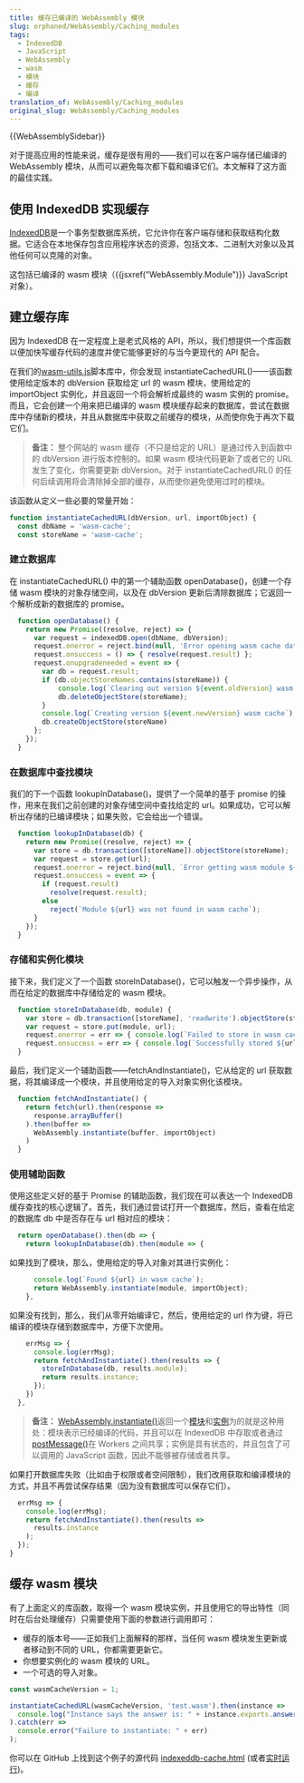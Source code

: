 ```yaml
---
title: 缓存已编译的 WebAssembly 模块
slug: orphaned/WebAssembly/Caching_modules
tags:
  - IndexedDB
  - JavaScript
  - WebAssembly
  - wasm
  - 模块
  - 缓存
  - 编译
translation_of: WebAssembly/Caching_modules
original_slug: WebAssembly/Caching_modules
---
```


{{WebAssemblySidebar}}

对于提高应用的性能来说，缓存是很有用的——我们可以在客户端存储已编译的 WebAssembly 模块，从而可以避免每次都下载和编译它们。本文解释了这方面的最佳实践。

## 使用 IndexedDB 实现缓存

[IndexedDB](/zh-CN/docs/Web/API/IndexedDB_API)是一个事务型数据库系统，它允许你在客户端存储和获取结构化数据。它适合在本地保存包含应用程序状态的资源，包括文本、二进制大对象以及其他任何可以克隆的对象。

这包括已编译的 wasm 模块（{{jsxref("WebAssembly.Module")}} JavaScript 对象）。

## 建立缓存库

因为 IndexedDB 在一定程度上是老式风格的 API，所以，我们想提供一个库函数以便加快写缓存代码的速度并使它能够更好的与当今更现代的 API 配合。

在我们的[wasm-utils.js](https://github.com/mdn/webassembly-examples/blob/gh-pages/wasm-utils.js)脚本库中，你会发现 instantiateCachedURL()——该函数使用给定版本的 dbVersion 获取给定 url 的 wasm 模块，使用给定的 importObject 实例化，并且返回一个将会解析成最终的 wasm 实例的 promise。而且，它会创建一个用来把已编译的 wasm 模块缓存起来的数据库，尝试在数据库中存储新的模块，并且从数据库中获取之前缓存的模块，从而使你免于再次下载它们。

> **备注：** 整个网站的 wasm 缓存（不只是给定的 URL）是通过传入到函数中的 dbVersion 进行版本控制的。如果 wasm 模块代码更新了或者它的 URL 发生了变化，你需要更新 dbVersion。对于 instantiateCachedURL() 的任何后续调用将会清除掉全部的缓存，从而使你避免使用过时的模块。

该函数从定义一些必要的常量开始：

```js
function instantiateCachedURL(dbVersion, url, importObject) {
  const dbName = 'wasm-cache';
  const storeName = 'wasm-cache';
```

### 建立数据库

在 instantiateCachedURL() 中的第一个辅助函数 openDatabase()，创建一个存储 wasm 模块的对象存储空间，以及在 dbVersion 更新后清除数据库；它返回一个解析成新的数据库的 promise。

```js
  function openDatabase() {
    return new Promise((resolve, reject) => {
      var request = indexedDB.open(dbName, dbVersion);
      request.onerror = reject.bind(null, 'Error opening wasm cache database');
      request.onsuccess = () => { resolve(request.result) };
      request.onupgradeneeded = event => {
        var db = request.result;
        if (db.objectStoreNames.contains(storeName)) {
            console.log(`Clearing out version ${event.oldVersion} wasm cache`);
            db.deleteObjectStore(storeName);
        }
        console.log(`Creating version ${event.newVersion} wasm cache`);
        db.createObjectStore(storeName)
      };
    });
  }
```

### 在数据库中查找模块

我们的下一个函数 lookupInDatabase()，提供了一个简单的基于 promise 的操作，用来在我们之前创建的对象存储空间中查找给定的 url。如果成功，它可以解析出存储的已编译模块；如果失败，它会给出一个错误。

```js
  function lookupInDatabase(db) {
    return new Promise((resolve, reject) => {
      var store = db.transaction([storeName]).objectStore(storeName);
      var request = store.get(url);
      request.onerror = reject.bind(null, `Error getting wasm module ${url}`);
      request.onsuccess = event => {
        if (request.result)
          resolve(request.result);
        else
          reject(`Module ${url} was not found in wasm cache`);
      }
    });
  }
```

### 存储和实例化模块

接下来，我们定义了一个函数 storeInDatabase()，它可以触发一个异步操作，从而在给定的数据库中存储给定的 wasm 模块。

```js
  function storeInDatabase(db, module) {
    var store = db.transaction([storeName], 'readwrite').objectStore(storeName);
    var request = store.put(module, url);
    request.onerror = err => { console.log(`Failed to store in wasm cache: ${err}`) };
    request.onsuccess = err => { console.log(`Successfully stored ${url} in wasm cache`) };
  }
```

最后，我们定义一个辅助函数——fetchAndInstantiate()，它从给定的 url 获取数据，将其编译成一个模块，并且使用给定的导入对象实例化该模块。

```js
  function fetchAndInstantiate() {
    return fetch(url).then(response =>
      response.arrayBuffer()
    ).then(buffer =>
      WebAssembly.instantiate(buffer, importObject)
    )
  }
```

### 使用辅助函数

使用这些定义好的基于 Promise 的辅助函数，我们现在可以表达一个 IndexedDB 缓存查找的核心逻辑了。首先，我们通过尝试打开一个数据库，然后，查看在给定的数据库 db 中是否存在与 url 相对应的模块：

```js
  return openDatabase().then(db => {
    return lookupInDatabase(db).then(module => {
```

如果找到了模块，那么，使用给定的导入对象对其进行实例化：

```js
      console.log(`Found ${url} in wasm cache`);
      return WebAssembly.instantiate(module, importObject);
    },
```

如果没有找到，那么，我们从零开始编译它，然后，使用给定的 url 作为键，将已编译的模块存储到数据库中，方便下次使用。

```js
    errMsg => {
      console.log(errMsg);
      return fetchAndInstantiate().then(results => {
        storeInDatabase(db, results.module);
        return results.instance;
      });
    })
  },
```

> **备注：** [WebAssembly.instantiate()](/zh-CN/docs/Web/JavaScript/Reference/Global_Objects/WebAssembly/instantiate)返回一个[模块](/zh-CN/docs/Web/JavaScript/Reference/Global_Objects/WebAssembly/Module)和[实例](/zh-CN/docs/Web/JavaScript/Reference/Global_Objects/WebAssembly/Instance)为的就是这种用处：模块表示已经编译的代码，并且可以在 IndexedDB 中存取或者通过[postMessage()](/zh-CN/docs/Web/API/MessagePort/postMessage)在 Workers 之间共享；实例是具有状态的，并且包含了可以调用的 JavaScript 函数，因此不能够被存储或者共享。

如果打开数据库失败（比如由于权限或者空间限制），我们改用获取和编译模块的方式，并且不再尝试保存结果（因为没有数据库可以保存它们）。

```js
  errMsg => {
    console.log(errMsg);
    return fetchAndInstantiate().then(results =>
      results.instance
    );
  });
}
```

## 缓存 wasm 模块

有了上面定义的库函数，取得一个 wasm 模块实例，并且使用它的导出特性（同时在后台处理缓存）只需要使用下面的参数进行调用即可：

- 缓存的版本号——正如我们上面解释的那样，当任何 wasm 模块发生更新或者移动到不同的 URL，你都需要更新它。
- 你想要实例化的 wasm 模块的 URL。
- 一个可选的导入对象。

```js
const wasmCacheVersion = 1;

instantiateCachedURL(wasmCacheVersion, 'test.wasm').then(instance =>
  console.log("Instance says the answer is: " + instance.exports.answer())
).catch(err =>
  console.error("Failure to instantiate: " + err)
);
```

你可以在 GitHub 上找到这个例子的源代码 [indexeddb-cache.html](https://github.com/mdn/webassembly-examples/blob/gh-pages/other-examples/indexeddb-cache.html) (或者[实时运行](https://mdn.github.io/webassembly-examples/other-examples/indexeddb-cache.html))。
